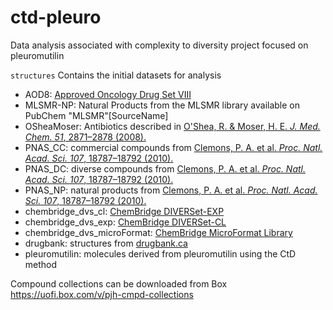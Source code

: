 # ctd-pleuro
Data analysis associated with complexity to diversity project focused on pleuromutilin

`structures`
Contains the initial datasets for analysis
 - AOD8: [Approved Oncology Drug Set VIII](https://wiki.nci.nih.gov/display/NCIDTPdata/Compound+Sets)
 - MLSMR-NP: Natural Products from the MLSMR library available on PubChem "MLSMR"[SourceName]
 - OSheaMoser: Antibiotics described in [O'Shea, R. & Moser, H. E. *J. Med. Chem.* _51_, 2871–2878 (2008).](http://pubs.acs.org/doi/abs/10.1021/jm700967e)
 - PNAS_CC: commercial compounds from [Clemons, P. A. et al. *Proc. Natl. Acad. Sci.* _107_, 18787–18792 (2010).](http://www.pnas.org/cgi/doi/10.1073/pnas.1012741107)
 - PNAS_DC: diverse compounds from [Clemons, P. A. et al. *Proc. Natl. Acad. Sci.* _107_, 18787–18792 (2010).](http://www.pnas.org/cgi/doi/10.1073/pnas.1012741107)
 - PNAS_NP: natural products from [Clemons, P. A. et al. *Proc. Natl. Acad. Sci.* _107_, 18787–18792 (2010).](http://www.pnas.org/cgi/doi/10.1073/pnas.1012741107)
 - chembridge_dvs_cl: [ChemBridge DIVERSet-EXP](http://www.chembridge.com/screening_libraries/diversity_libraries/diverset/)
 - chembridge_dvs_exp: [ChemBridge DIVERSet-CL](http://www.chembridge.com/screening_libraries/diversity_libraries/diverset/)
 - chembridge_dvs_microFormat: [ChemBridge MicroFormat Library](http://scs.illinois.edu/htsf/compound_collection/chembridge.php)
 - drugbank: structures from [drugbank.ca](https://www.drugbank.ca/releases/latest#structures)
 - pleuromutilin: molecules derived from pleuromutilin using the CtD method

Compound collections can be downloaded from Box https://uofi.box.com/v/pjh-cmpd-collections
